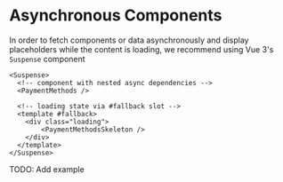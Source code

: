 # Asynchronous Components

In order to fetch components or data asynchronously and display placeholders while the content is loading, we recommend using Vue 3's `Suspense` component

```vue-html
<Suspense>
  <!-- component with nested async dependencies -->
  <PaymentMethods />

  <!-- loading state via #fallback slot -->
  <template #fallback>
    <div class="loading">
        <PaymentMethodsSkeleton />
    </div>
  </template>
</Suspense>
```

TODO: Add example

